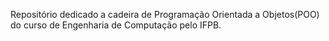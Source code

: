 Repositório dedicado a cadeira de Programação Orientada a Objetos(POO) do curso de Engenharia de Computação pelo IFPB. 

